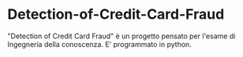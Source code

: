 # Detection-of-Credit-Card-Fraud
"Detection of Credit Card Fraud" è un progetto pensato per l'esame di Ingegneria della conoscenza. E' programmato in python.
